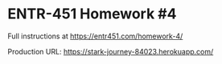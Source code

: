 # ENTR-451 Homework #4

Full instructions at https://entr451.com/homework-4/

Production URL: https://stark-journey-84023.herokuapp.com/